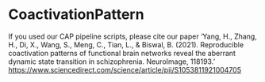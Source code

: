 # CoactivationPattern
If you used our CAP pipeline scripts, please cite our paper
‘Yang, H., Zhang, H., Di, X., Wang, S., Meng, C., Tian, L., & Biswal, B. (2021). Reproducible coactivation patterns of functional brain networks reveal the aberrant dynamic state transition in schizophrenia. NeuroImage, 118193.’ 
https://www.sciencedirect.com/science/article/pii/S1053811921004705
